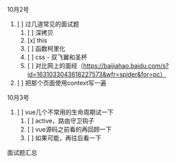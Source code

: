 10月2号

1.  [ ] 过几道常见的面试题
    1.  [ ] 深拷贝
    2.  [x] this
    3.  [ ] 函数柯里化
    4.  [ ] css - 双飞翼和圣杯
    5.  [ ] 对比网上的面经（https://baijiahao.baidu.com/s?id=1631033043618227573&wfr=spider&for=pc）
2.  [ ] 把那个页面使用context写一遍


10月3号
1.  [ ] vue几个不常用的生命周期试一下
    1.  [ ] active，路由守卫钩子
    2.  [ ] vue源码之前看的再回顾一下
    3.  [ ] 如果可能，再往后看一下



面试题汇总


